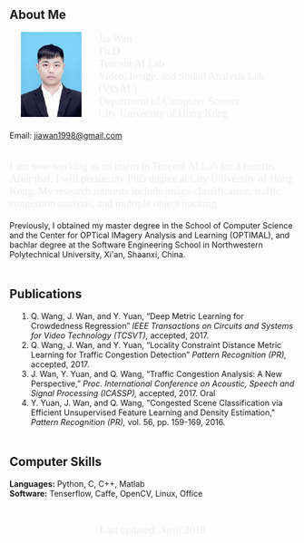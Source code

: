 <h2>About Me</h2>

<img style="float: left;;margin:0px 30px 10px 20px" height="150" src="/upload.jpg">

<p style="color:#EEE;font-size: 14pt;font-family:Palatino Linotype">
Jia Wan   <br>
Ph.D <br>
Tencent AI Lab <br>
Video, Image, and Sound Analysis Lab (VISAL) <br>
Department of Computer Science <br>
City University of Hong Kong <br>

Email: <a href="mailto:jiawan1998@gmail.com">jiawan1998@gmail.com</a>  <br><br>
</p>

<p style="color:#EEE;font-size: 14pt;font-family:Palatino Linotype">I am now working as an intern in Tencent AI Lab for 3 months. After that, I will persue my PhD degree at City University of Hong Kong.  My research interests include image classification, traffic congestion analysis, and multiple object tracking.</p>

<p>Previously, I obtained my master degree in the School of Computer Science and the Center for OPTical IMagery Analysis and Learning (OPTIMAL), and bachlar degree at the Software Engineering School in Northwestern Polytechnical University, Xi'an, Shaanxi, China.</p>


<p style="color:#EEE;font-size: 14pt;font-family:Palatino Linotype">
<h2 style="text-align:left; padding-top:20px;">Publications</h2>
<ol style="margin-left:1em">
<li class="STYLE13"> Q. Wang, J. Wan, and Y. Yuan, “Deep Metric Learning for Crowdedness Regression” <i>IEEE Transactions on Circuits and Systems for Video Technology (TCSVT),</i> accepted, 2017.</li>
<li class="STYLE13"> Q. Wang, J. Wan, and Y. Yuan, “Locality Constraint Distance Metric Learning for Traffic Congestion Detection” <i>Pattern Recognition (PR),</i> accepted, 2017.</li>
<li class="STYLE13"> J. Wan, Y. Yuan, and Q. Wang, “Traffic Congestion Analysis: A New Perspective,” <i>Proc. International Conference on Acoustic, Speech and Signal Processing (ICASSP),</i> accepted, 2017. Oral</li>
<li class="STYLE13"> Y. Yuan, J. Wan, and Q. Wang, "Congested Scene Classification via Efficient Unsupervised Feature Learning and Density Estimation," <i>Pattern Recognition (PR),</i> vol. 56, pp. 159-169, 2016.</li>
</ol>
</p>

<p style="color:#EEE;font-size: 14pt;font-family:Palatino Linotype">
<h2 style="text-align:left; padding-top:20px;">Computer Skills</h2>
<b>Languages:</b> Python, C, C++, Matlab <br>
<b>Software:</b> Tenserflow, Caffe, OpenCV, Linux, Office
</p>

<br>
<div id="footer-wrap">
    <div align="center">
    <p><span id="idTestJson" style="color:#EEE;font-size: 14pt;font-family:Palatino Linotype">Last updated: April 2018 </span></p>
</div><!-- end footer-wrap -->

